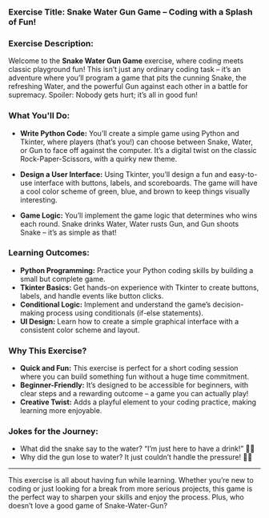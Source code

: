 
### **Exercise Title:** Snake Water Gun Game – Coding with a Splash of Fun!

### **Exercise Description:**
Welcome to the **Snake Water Gun Game** exercise, where coding meets classic playground fun! This isn’t just any ordinary coding task – it’s an adventure where you’ll program a game that pits the cunning Snake, the refreshing Water, and the powerful Gun against each other in a battle for supremacy. Spoiler: Nobody gets hurt; it’s all in good fun!

### **What You'll Do:**
- **Write Python Code:** You’ll create a simple game using Python and Tkinter, where players (that’s you!) can choose between Snake, Water, or Gun to face off against the computer. It’s a digital twist on the classic Rock-Paper-Scissors, with a quirky new theme.

- **Design a User Interface:** Using Tkinter, you’ll design a fun and easy-to-use interface with buttons, labels, and scoreboards. The game will have a cool color scheme of green, blue, and brown to keep things visually interesting.

- **Game Logic:** You’ll implement the game logic that determines who wins each round. Snake drinks Water, Water rusts Gun, and Gun shoots Snake – it’s as simple as that!

### **Learning Outcomes:**
- **Python Programming:** Practice your Python coding skills by building a small but complete game.
- **Tkinter Basics:** Get hands-on experience with Tkinter to create buttons, labels, and handle events like button clicks.
- **Conditional Logic:** Implement and understand the game’s decision-making process using conditionals (if-else statements).
- **UI Design:** Learn how to create a simple graphical interface with a consistent color scheme and layout.

### **Why This Exercise?**
- **Quick and Fun:** This exercise is perfect for a short coding session where you can build something fun without a huge time commitment.
- **Beginner-Friendly:** It’s designed to be accessible for beginners, with clear steps and a rewarding outcome – a game you can actually play!
- **Creative Twist:** Adds a playful element to your coding practice, making learning more enjoyable.

### **Jokes for the Journey:**
- What did the snake say to the water? “I’m just here to have a drink!” 🐍💧
- Why did the gun lose to water? It just couldn’t handle the pressure! 🔫🌊

---

This exercise is all about having fun while learning. Whether you’re new to coding or just looking for a break from more serious projects, this game is the perfect way to sharpen your skills and enjoy the process. Plus, who doesn’t love a good game of Snake-Water-Gun?
